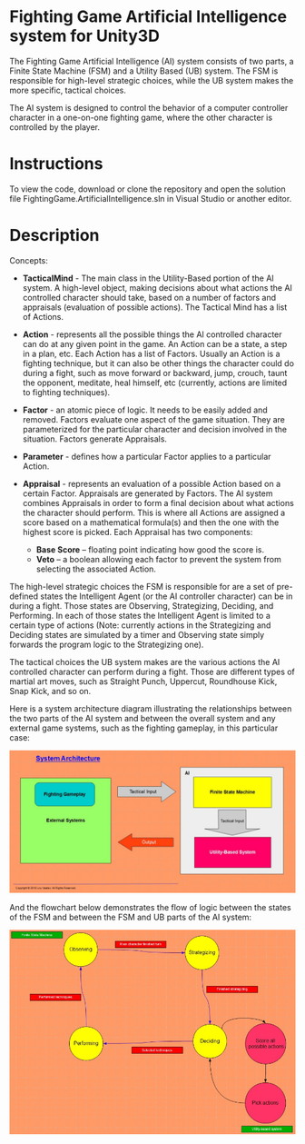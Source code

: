 # Fighting Game Artificial Intelligence system for Unity3D
The Fighting Game Artificial Intelligence (AI) system consists of two parts, a Finite State Machine (FSM)
 and a Utility Based (UB) system. The FSM is responsible for high-level strategic choices, while the UB
 system makes the more specific, tactical choices.
 
 The AI system is designed to control the behavior of a computer controller character in a one-on-one fighting game, where the other character is controlled by the player.


# Instructions

To view the code, download or clone the repository and open the solution file FightingGame.ArtificialIntelligence.sln in Visual Studio or another editor.

# Description

Concepts:

* **TacticalMind** - The main class in the Utility-Based portion of the AI system. A high-level object, making decisions about what actions the AI controlled character should take, based on a number of factors and appraisals (evaluation of possible actions). The Tactical Mind has a list of Actions.

* **Action** - represents all the possible things the AI controlled character can do at any given point in the game.  An Action can be a state, a step in a plan, etc. Each Action has a list of Factors. Usually an Action is a fighting technique, but it can also be other things the character could do during a fight, such as move forward or backward, jump, crouch, taunt the opponent, meditate, heal himself, etc (currently, actions are limited to fighting techniques).

* **Factor** - an atomic piece of logic. It needs to be easily added and removed. Factors evaluate one aspect of the game situation. They are parameterized for the particular character and decision involved in the situation. Factors generate Appraisals.

* **Parameter** - defines how a particular Factor applies to a particular Action.

* **Appraisal** - represents an evaluation of a possible Action based on a certain Factor. Appraisals are generated by Factors. The AI system combines Appraisals in order to form a final decision about what actions the character should perform. This is where all Actions are assigned a score based on a mathematical formula(s) and then the one with the highest score is picked. Each Appraisal has two components:
  * **Base Score** – floating point indicating how good the score is.
  * **Veto** – a boolean allowing each factor to prevent the system from selecting the associated Action.
  
The high-level strategic choices the FSM is responsible for are a set of pre-defined states the Intelligent Agent (or the AI controller character) can be in during a fight. Those states are Observing, Strategizing, Deciding, and Performing. In each of those states the Intelligent Agent is limited to a certain type of actions (Note: currently actions in the Strategizing and Deciding states are simulated by a timer and Observing state simply forwards the program logic to the Strategizing one).
  
The tactical choices the UB system makes are the various actions the AI controlled character can perform during a fight. Those are different types of martial art moves, such as Straight Punch, Uppercut, Roundhouse Kick, Snap Kick, and so on.

Here is a system architecture diagram illustrating the relationships between the two parts of the AI system and between the overall system and any external game systems, such as the fighting gameplay, in this particular case:

![architecture](/images/FightingGame.AI_System_Architecture.jpg)

And the flowchart below demonstrates the flow of logic between the states of the FSM and between the FSM and UB parts of the AI system:

![flowchart](/images/FightingGame.AI_System_Flowchart.jpg)
